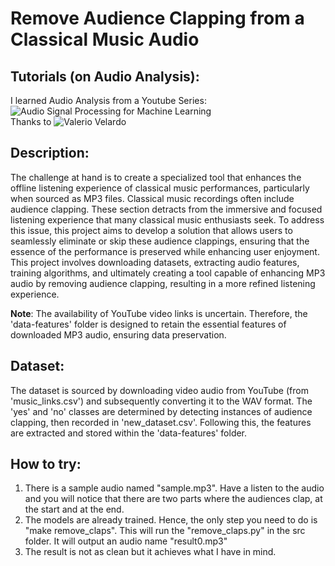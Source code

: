 # Remove Audience Clapping from a Classical Music Audio

## Tutorials (on Audio Analysis):
I learned Audio Analysis from a Youtube Series:
![Audio Signal Processing for Machine Learning](https://www.youtube.com/playlist?list=PL-wATfeyAMNqIee7cH3q1bh4QJFAaeNv0)
<br>
Thanks to ![Valerio Velardo](https://www.youtube.com/@ValerioVelardoTheSoundofAI)

## Description:
The challenge at hand is to create a specialized tool that enhances the offline listening experience of classical music performances, particularly when sourced as MP3 files. Classical music recordings often include audience clapping. These section detracts from the immersive and focused listening experience that many classical music enthusiasts seek. To address this issue, this project aims to develop a solution that allows users to seamlessly eliminate or skip these audience clappings, ensuring that the essence of the performance is preserved while enhancing user enjoyment. This project involves downloading datasets, extracting audio features, training algorithms, and ultimately creating a tool capable of enhancing MP3 audio by removing audience clapping, resulting in a more refined listening experience.

**Note**: The availability of YouTube video links is uncertain. Therefore, the 'data-features' folder is designed to retain the essential features of downloaded MP3 audio, ensuring data preservation.

## Dataset:
The dataset is sourced by downloading video audio from YouTube (from 'music_links.csv') and subsequently converting it to the WAV format. The 'yes' and 'no' classes are determined by detecting instances of audience clapping, then recorded in 'new_dataset.csv'. Following this, the features are extracted and stored within the 'data-features' folder.

## How to try:
1. There is a sample audio named "sample.mp3". Have a listen to the audio and you will notice that there are two parts where the audiences clap, at the start and at the end.
2. The models are already trained. Hence, the only step you need to do is "make remove_claps". This will run the "remove_claps.py" in the src folder. It will output an audio name "result0.mp3"
3. The result is not as clean but it achieves what I have in mind.

